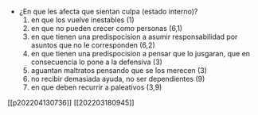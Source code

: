 - ¿En que les afecta que sientan culpa (estado interno)?
	1) en que los vuelve inestables (1)
	2) en que no pueden crecer como personas (6,1)
	3) en que tienen una predispocision a asumir responsabilidad por asuntos que no le corresponden (6,2)
	4) en que tienen una predispocision a pensar que lo jusgaran, que en consecuencia lo pone a la defensiva (3)
	5) aguantan maltratos pensando que se los merecen (3)
	6) no recibir demasiada ayuda, no ser dependientes (9)
	7) en que deben recurrir a paleativos (3,9)
	

[[p202204130736]]
[[202203180945]]

